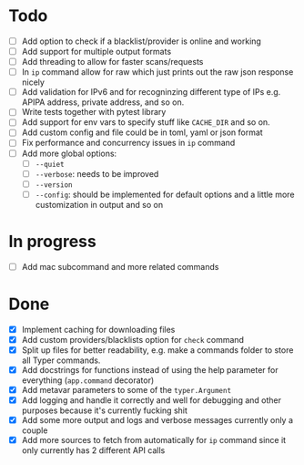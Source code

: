 # Todo

- [ ] Add option to check if a blacklist/provider is online and working
- [ ] Add support for multiple output formats
- [ ] Add threading to allow for faster scans/requests
- [ ] In `ip` command allow for raw which just prints out the raw json response nicely
- [ ] Add validation for IPv6 and for recogninzing different type of IPs e.g. APIPA address, private address, and so on.
- [ ] Write tests together with pytest library
- [ ] Add support for env vars to specify stuff like `CACHE_DIR` and so on.
- [ ] Add custom config and file could be in toml, yaml or json format
- [ ] Fix performance and concurrency issues in `ip` command
- [ ] Add more global options:
  - [ ] `--quiet`
  - [ ] `--verbose`: needs to be improved
  - [ ] `--version`
  - [ ] `--config`: should be implemented for default options and a little more customization in output and so on

# In progress

- [ ] Add mac subcommand and more related commands

# Done

- [x] Implement caching for downloading files
- [x] Add custom providers/blacklists option for `check` command
- [x] Split up files for better readability, e.g. make a commands folder to store all Typer commands.
- [x] Add docstrings for functions instead of using the help parameter for everything (`app.command` decorator)
- [x] Add metavar parameters to some of the `typer.Argument`
- [x] Add logging and handle it correctly and well for debugging and other purposes because it's currently fucking shit
- [x] Add some more output and logs and verbose messages currently only a couple
- [x] Add more sources to fetch from automatically for `ip` command since it only currently has 2 different API calls
